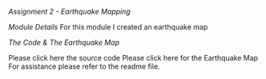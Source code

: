 *Assignment 2 - Earthquake Mapping*

*Module Details*
For this module I created an earthquake map


*The Code & The Earthquake Map*

Please click here the source code
Please click here for the Earthquake Map
For assistance please refer to the readme file.
